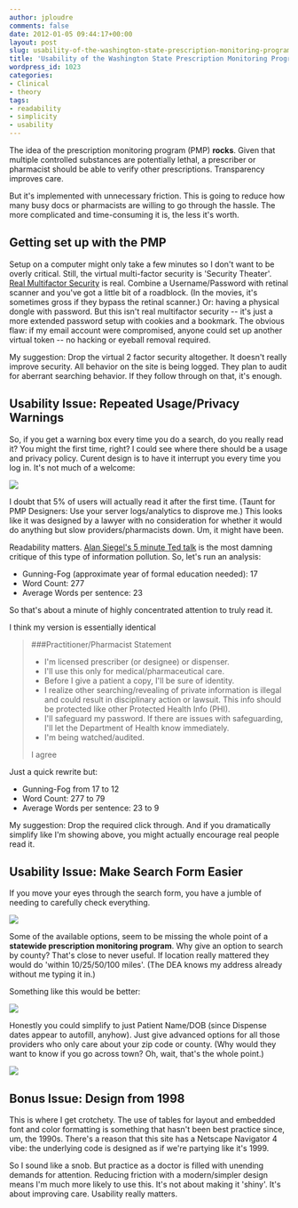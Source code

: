 ```yaml
---
author: jploudre
comments: false
date: 2012-01-05 09:44:17+00:00
layout: post
slug: usability-of-the-washington-state-prescription-monitoring-program
title: 'Usability of the Washington State Prescription Monitoring Program '
wordpress_id: 1023
categories:
- Clinical
- theory
tags:
- readability
- simplicity
- usability
---
```


The idea of the prescription monitoring program (PMP) **rocks**. Given that multiple controlled substances are potentially lethal, a prescriber or pharmacist should be able to verify other prescriptions. Transparency improves care.

But it's implemented with unnecessary friction. This is going to reduce how many busy docs or pharmacists are willing to go through the hassle. The more complicated and time-consuming it is, the less it's worth.

## Getting set up with the PMP

Setup on a computer might only take a few minutes so I don't want to be overly critical. Still, the virtual multi-factor security is 'Security Theater'. [Real Multifactor Security](http://en.wikipedia.org/wiki/Multi-factor_authentication) is real. Combine a Username/Password with retinal scanner and you've got a little bit of a roadblock. (In the movies, it's sometimes gross if they bypass the retinal scanner.) Or: having a physical dongle with password.  But this isn't real multifactor security -- it's just a more extended password setup with cookies and a bookmark. The obvious flaw: if my email account were compromised, anyone could set up another virtual token -- no hacking or eyeball removal required.

My suggestion: Drop the virtual 2 factor security altogether. It doesn't really improve security. All behavior on the site is being logged. They plan to audit for aberrant searching behavior. If they follow through on that, it's enough.

## Usability Issue: Repeated Usage/Privacy Warnings

So, if you get a warning box every time you do a search, do you really read it? You might the first time, right? I could see where there should be a usage and privacy policy. Curent design is to have it interrupt you every time you log in. It's not much of a welcome:

![](http://unchart.com/wp-content/uploads/2012/01/Screen-Shot-2012-01-04-at-11.43.40-PM-300x236.png)

I doubt that 5% of users will actually read it after the first time. (Taunt for PMP Designers: Use your server logs/analytics to disprove me.) This looks like it was designed by a lawyer with no consideration for whether it would do anything but slow providers/pharmacists down. Um, it might have been.

Readability matters. [Alan Siegel's 5 minute Ted talk](http://blog.ted.com/2010/03/24/lets_simplify_l/) is the most damning critique of this type of information pollution. So, let's run an analysis:

* Gunning-Fog (approximate year of formal education needed): 17
* Word Count: 277
* Average Words per sentence: 23

So that's about a minute of highly concentrated attention to truly read it.

I think my version is essentially identical

> ###Practitioner/Pharmacist Statement
> 
> * I'm licensed prescriber (or designee) or dispenser.
> * I'll use this only for medical/pharmaceutical care.
> * Before I give a patient a copy, I'll be sure of identity.
> * I realize other searching/revealing of private information is illegal and could result in disciplinary action or lawsuit. This info should be protected like other Protected Health Info (PHI). 
> * I'll safeguard my password. If there are issues with safeguarding, I'll let the Department of Health know immediately.
> * I'm being watched/audited.
> 
> I agree

Just a quick rewrite but:

* Gunning-Fog from 17 to 12
* Word Count: 277 to 79
* Average Words per sentence: 23 to 9

My suggestion: Drop the required click through. And if you dramatically simplify like I'm showing above, you might actually encourage real people read it. 

## Usability Issue: Make Search Form Easier

If you move your eyes through the search form, you have a jumble of needing to carefully check everything. 

[![](http://unchart.com/wp-content/uploads/2012/01/Screen-Shot-2012-01-05-at-1.00.10-AM-300x247.png)](http://unchart.com/wp-content/uploads/2012/01/Screen-Shot-2012-01-05-at-1.00.10-AM.png)

Some of the available options, seem to be missing the whole point of a **statewide prescription monitoring program**. Why give an option to search by county? That's close to never useful. If location really mattered they would do 'within 10/25/50/100 miles'. (The DEA knows my address already without me typing it in.) 

Something like this would be better:

![](http://unchart.com/wp-content/uploads/2012/01/PMP-Search-Revised.png)

Honestly you could simplify to just Patient Name/DOB (since Dispense dates appear to autofill, anyhow). Just give advanced options for all those providers who only care about your zip code or county. (Why would they want to know if you go across town? Oh, wait, that's the whole point.)

![](http://unchart.com/wp-content/uploads/2012/01/Screen-Shot-2012-01-05-at-1.24.52-AM.png)

## Bonus Issue: Design from 1998

This is where I get crotchety. The use of tables for layout and embedded font and color formatting is something that hasn't been best practice since, um, the 1990s. There's a reason that this site has a Netscape Navigator 4 vibe: the underlying code is designed as if we're partying like it's 1999.

So I sound like a snob. But practice as a doctor is filled with unending demands for attention. Reducing friction with a modern/simpler design means I'm much more likely to use this. It's not about making it 'shiny'. It's about improving care. Usability really matters.

